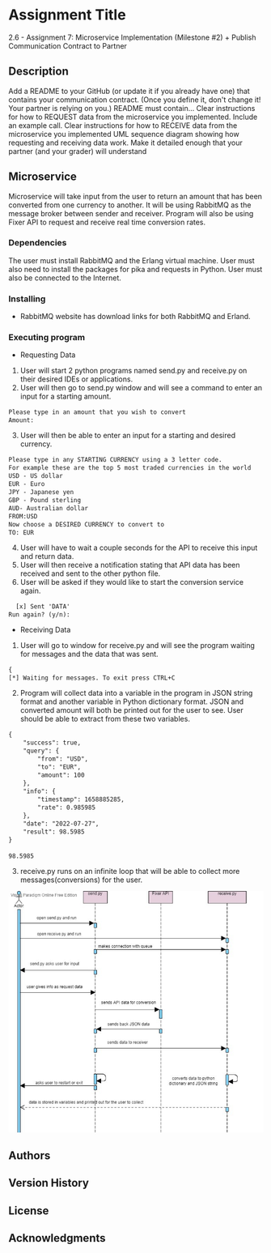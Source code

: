 # Assignment Title

2.6 - Assignment 7: Microservice Implementation (Milestone #2) + Publish Communication Contract to Partner

## Description

Add a README to your GitHub (or update it if you already have one) that contains your communication contract. (Once you define it, don't change it! Your partner is relying on you.) README must contain...
Clear instructions for how to REQUEST data from the microservice you implemented. Include an example call.
Clear instructions for how to RECEIVE data from the microservice you implemented
UML sequence diagram showing how requesting and receiving data work. Make it detailed enough that your partner (and your grader) will understand

## Microservice
Microservice will take input from the user to return an amount that has been converted from one currency to another.
It will be using RabbitMQ as the message broker between sender and receiver. Program will also be using 
Fixer API to request and receive real time conversion rates.

### Dependencies

The user must install RabbitMQ and the Erlang virtual machine. User must also need to install the packages for pika and requests in Python.
User must also be connected to the Internet.

### Installing

* RabbitMQ website has download links for both RabbitMQ and Erland. 

### Executing program

* Requesting Data
1) User will start 2 python programs named send.py and receive.py on their desired IDEs or applications.
2) User will then go to send.py window and will see a command to enter an input for a starting amount.
```
Please type in an amount that you wish to convert
Amount:
```
3) User will then be able to enter an input for a starting and desired currency.
```
Please type in any STARTING CURRENCY using a 3 letter code.
For example these are the top 5 most traded currencies in the world
USD - US dollar
EUR - Euro
JPY - Japanese yen
GBP - Pound sterling
AUD- Australian dollar 
FROM:USD
Now choose a DESIRED CURRENCY to convert to
TO: EUR
```
4) User will have to wait a couple seconds for the API to receive this input and return data.
5) User will then receive a notification stating that API data has been received and sent to the other python file.
6) User will be asked if they would like to start the conversion service again.
```
  [x] Sent 'DATA'
Run again? (y/n): 

```

* Receiving Data
1) User will go to window for receive.py and will see the program waiting for messages and the data that was sent. 
   
```
{
[*] Waiting for messages. To exit press CTRL+C
```
2) Program will collect data into a variable in the program in JSON string format and another variable in 
   Python dictionary format. JSON and converted amount will both be printed out for the user to see.
   User should be able to extract from these two variables.
```
{
    "success": true,
    "query": {
        "from": "USD",
        "to": "EUR",
        "amount": 100
    },
    "info": {
        "timestamp": 1658885285,
        "rate": 0.985985
    },
    "date": "2022-07-27",
    "result": 98.5985
}

98.5985
```
3) receive.py runs on an infinite loop that will be able to collect more messages(conversions) for the user.

![My Image](UML-EXPORT.jpg)


## Authors



## Version History


## License



## Acknowledgments

